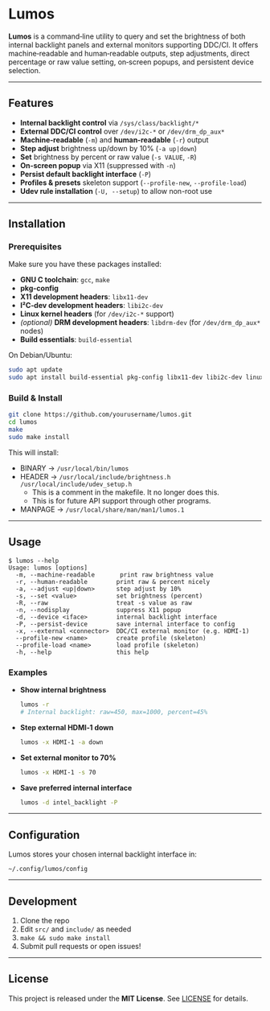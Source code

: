 # Lumos

**Lumos** is a command‑line utility to query and set the brightness of both internal backlight panels and external monitors supporting DDC/CI. It offers machine‑readable and human‑readable outputs, step adjustments, direct percentage or raw value setting, on‑screen popups, and persistent device selection.

---

## Features

- **Internal backlight control** via `/sys/class/backlight/*`
- **External DDC/CI control** over `/dev/i2c-*` or `/dev/drm_dp_aux*`
- **Machine‑readable** (`-m`) and **human‑readable** (`-r`) output
- **Step adjust** brightness up/down by 10% (`-a up|down`)
- **Set** brightness by percent or raw value (`-s VALUE`, `-R`)
- **On‑screen popup** via X11 (suppressed with `-n`)
- **Persist default backlight interface** (`-P`)
- **Profiles & presets** skeleton support (`--profile-new`, `--profile-load`)
- **Udev rule installation** (`-U, --setup`) to allow non-root use

---

## Installation

### Prerequisites

Make sure you have these packages installed:

- **GNU C toolchain**: `gcc`, `make`
- **pkg-config**  
- **X11 development headers**: `libx11-dev`
- **I²C‑dev development headers**: `libi2c-dev`
- **Linux kernel headers** (for `/dev/i2c-*` support)
- *(optional)* **DRM development headers**: `libdrm-dev` (for `/dev/drm_dp_aux*` nodes)
- **Build essentials**: `build-essential`

On Debian/Ubuntu:
```bash
sudo apt update
sudo apt install build-essential pkg-config libx11-dev libi2c-dev linux-headers-$(uname -r) libdrm-dev
```

### Build & Install

```bash
git clone https://github.com/yourusername/lumos.git
cd lumos
make
sudo make install
```

This will install:

- BINARY → `/usr/local/bin/lumos`
- HEADER  → `/usr/local/include/brightness.h /usr/local/include/udev_setup.h`
    - This is a comment in the makefile. It no longer does this.
    - This is for future API support through other programs. 
- MANPAGE → `/usr/local/share/man/man1/lumos.1`

---

## Usage

```console
$ lumos --help
Usage: lumos [options]
  -m, --machine-readable       print raw brightness value
  -r, --human-readable        print raw & percent nicely
  -a, --adjust <up|down>      step adjust by 10%
  -s, --set <value>           set brightness (percent)
  -R, --raw                   treat -s value as raw
  -n, --nodisplay             suppress X11 popup
  -d, --device <iface>        internal backlight interface
  -P, --persist-device        save internal interface to config
  -x, --external <connector>  DDC/CI external monitor (e.g. HDMI-1)
  --profile-new <name>        create profile (skeleton)
  --profile-load <name>       load profile (skeleton)
  -h, --help                  this help
```

### Examples

- **Show internal brightness**  
  ```bash
  lumos -r
  # Internal backlight: raw=450, max=1000, percent=45%
  ```

- **Step external HDMI‑1 down**  
  ```bash
  lumos -x HDMI-1 -a down
  ```

- **Set external monitor to 70%**  
  ```bash
  lumos -x HDMI-1 -s 70
  ```

- **Save preferred internal interface**  
  ```bash
  lumos -d intel_backlight -P
  ```

---

## Configuration

Lumos stores your chosen internal backlight interface in:

```
~/.config/lumos/config
```

---

## Development

1. Clone the repo  
2. Edit `src/` and `include/` as needed  
3. `make && sudo make install`  
4. Submit pull requests or open issues!

---

## License

This project is released under the **MIT License**. See [LICENSE](LICENSE) for details.  

